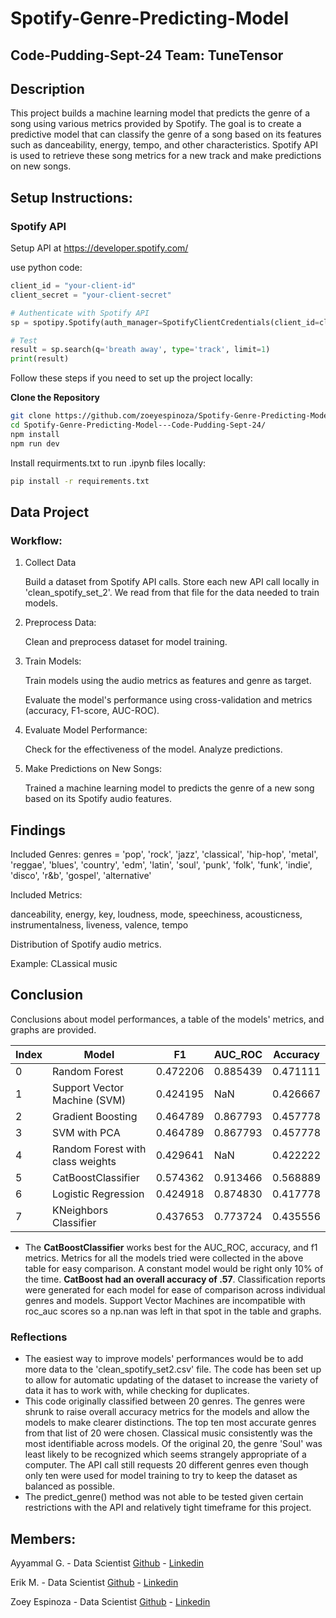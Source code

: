 # Spotify-Genre-Predicting-Model
## Code-Pudding-Sept-24 Team: TuneTensor

## Description
This project builds a machine learning model that predicts the genre of a song using various metrics provided by Spotify. The goal is to create a predictive model that can  classify the genre of a song based on its features such as danceability, energy, tempo, and other characteristics.  Spotify API is used to retrieve these song metrics for a new track and make predictions on new songs.

## Setup Instructions:

### Spotify API
Setup API at https://developer.spotify.com/

use python code:
```python
client_id = "your-client-id"
client_secret = "your-client-secret"

# Authenticate with Spotify API
sp = spotipy.Spotify(auth_manager=SpotifyClientCredentials(client_id=client_id, client_secret=client_secret))

# Test
result = sp.search(q='breath away', type='track', limit=1)
print(result)
```

Follow these steps if you need to set up the project locally:

**Clone the Repository**

```bash
git clone https://github.com/zoeyespinoza/Spotify-Genre-Predicting-Model---Code-Pudding-Sept-24/.git
cd Spotify-Genre-Predicting-Model---Code-Pudding-Sept-24/
npm install
npm run dev
```

Install requirments.txt to run .ipynb files locally:

```bash
pip install -r requirements.txt
```

## Data Project
### Workflow:
1. Collect Data
    
    Build a dataset from Spotify API calls. Store each new API call locally in 'clean_spotify_set_2'. We read from that file for the data needed to train models.

2. Preprocess Data:

    Clean and preprocess dataset for model training.
3. Train Models:
    
    Train models using the audio metrics as features and genre as target.
    
    Evaluate the model's performance using cross-validation and metrics (accuracy, F1-score, AUC-ROC).
4. Evaluate Model Performance:

    Check for the effectiveness of the model. Analyze predictions.    
5. Make Predictions on New Songs:
    
    Trained a machine learning model to predicts the genre of a new song based on its Spotify audio features.

## Findings
Included Genres: 
genres = 
    'pop', 'rock', 'jazz', 'classical', 'hip-hop', 'metal', 'reggae', 'blues',
    'country', 'edm', 'latin', 'soul', 'punk', 'folk', 'funk', 'indie', 'disco',
    'r&b', 'gospel', 'alternative'

Included Metrics:

danceability,	energy,	key,	loudness,	mode,	speechiness,	acousticness,	instrumentalness,	liveness,	valence,	tempo	

Distribution of Spotify audio metrics.

Example: CLassical music

## Conclusion
Conclusions about model performances, a table of the models' metrics, and graphs are provided.

| Index | Model                              | F1        | AUC_ROC  | Accuracy  |
|-------|------------------------------------|-----------|----------|-----------|
| 0     | Random Forest                      | 0.472206  | 0.885439 | 0.471111  |
| 1     | Support Vector Machine (SVM)      | 0.424195  | NaN      | 0.426667  |
| 2     | Gradient Boosting                  | 0.464789  | 0.867793 | 0.457778  |
| 3     | SVM with PCA                      | 0.464789  | 0.867793 | 0.457778  |
| 4     | Random Forest with class weights    | 0.429641  | NaN      | 0.422222  |
| 5     | CatBoostClassifier                 | 0.574362  | 0.913466 | 0.568889  |
| 6     | Logistic Regression                | 0.424918  | 0.874830 | 0.417778  |
| 7     | KNeighbors Classifier              | 0.437653  | 0.773724 | 0.435556  |


- The **CatBoostClassifier** works best for the AUC_ROC, accuracy, and f1 metrics. Metrics for all the models tried were collected in the above table for easy comparison. A constant model would be right only 10% of the time. **CatBoost had an overall accuracy of .57**. Classification reports were generated for each model for ease of comparison across individual genres and models. Support Vector Machines are incompatible with roc_auc scores so a np.nan was left in that spot in the table and graphs.

### Reflections
- The easiest way to improve models' performances would be to add more data to the 'clean_spotify_set2.csv' file. The code has been set up to allow for automatic updating of the dataset to increase the variety of data it has to work with, while checking for duplicates.
- This code originally classified between 20 genres. The genres were shrunk to raise overall accuracy metrics for the models and allow the models to make clearer distinctions. The top ten most accurate genres from that list of 20 were chosen. Classical music consistently was the most identifiable across models. Of the original 20, the genre 'Soul' was least likely to be recognized which seems strangely appropriate of a computer. The API call still requests 20 different genres even though only ten were used for model training to try to keep the dataset as balanced as possible.
- The predict_genre() method was not able to be tested given certain restrictions with the API and relatively tight timeframe for this project.

## Members:

Ayyammal G. - Data Scientist [Github](https://github.com/ayyammal-g) - [Linkedin](https://www.linkedin.com/in/ayyammal-g-25462591/)

Erik M. - Data Scientist [Github](https://github.com/tempest-fugue) - [Linkedin]()

Zoey Espinoza - Data Scientist [Github](https://github.com/zoeyespinoza) - [Linkedin](https://www.linkedin.com/in/zoeyespinoza/)
